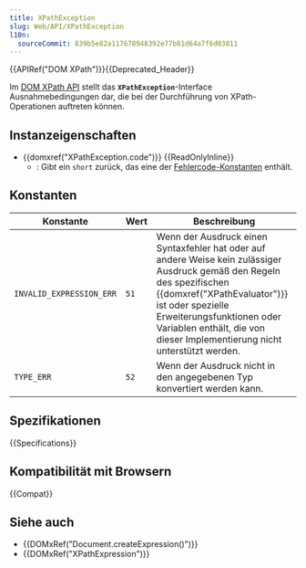 ```yaml
---
title: XPathException
slug: Web/API/XPathException
l10n:
  sourceCommit: 839b5e82a117678948392e77b81d64a7f6d03811
---
```


{{APIRef("DOM XPath")}}{{Deprecated_Header}}

Im [DOM XPath API](/de/docs/Web/XPath) stellt das **`XPathException`**-Interface Ausnahmebedingungen dar, die bei der Durchführung von XPath-Operationen auftreten können.

## Instanzeigenschaften

- {{domxref("XPathException.code")}} {{ReadOnlyInline}}
  - : Gibt ein `short` zurück, das eine der [Fehlercode-Konstanten](#konstanten) enthält.

## Konstanten

<table class="no-markdown">
  <thead>
    <tr>
      <th scope="col">Konstante</th>
      <th scope="col">Wert</th>
      <th scope="col">Beschreibung</th>
    </tr>
  </thead>
  <tbody>
    <tr>
      <td><code>INVALID_EXPRESSION_ERR</code></td>
      <td><code>51</code></td>
      <td>
        Wenn der Ausdruck einen Syntaxfehler hat oder auf andere Weise kein zulässiger Ausdruck gemäß den Regeln des spezifischen {{domxref("XPathEvaluator")}} ist oder spezielle Erweiterungsfunktionen oder Variablen enthält, die von dieser Implementierung nicht unterstützt werden.
      </td>
    </tr>
    <tr>
      <td><code>TYPE_ERR</code></td>
      <td><code>52</code></td>
      <td>
        Wenn der Ausdruck nicht in den angegebenen Typ konvertiert werden kann.
      </td>
    </tr>
  </tbody>
</table>

## Spezifikationen

{{Specifications}}

## Kompatibilität mit Browsern

{{Compat}}

## Siehe auch

- {{DOMxRef("Document.createExpression()")}}
- {{DOMxRef("XPathExpression")}}
